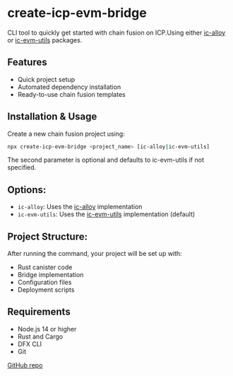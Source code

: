 # create-icp-evm-bridge

CLI tool to quickly get started with chain fusion on ICP.Using either [ic-alloy](https://github.com/ic-alloy/ic-alloy) or [ic-evm-utils](https://crates.io/crates/ic-evm-utils) packages.

## Features

- Quick project setup
- Automated dependency installation
- Ready-to-use chain fusion templates

## Installation & Usage

Create a new chain fusion project using:

```bash
npx create-icp-evm-bridge <project_name> [ic-alloy|ic-evm-utils]
``` 

The second parameter is optional and defaults to ic-evm-utils if not specified.

## Options:
- ``ic-alloy``: Uses the [ic-alloy](https://github.com/ic-alloy/ic-alloy) implementation
- ``ic-evm-utils``: Uses the [ic-evm-utils](https://crates.io/crates/ic-evm-utils) implementation (default)

## Project Structure: 
After running the command, your project will be set up with:
- Rust canister code
- Bridge implementation
- Configuration files
- Deployment scripts

## Requirements
- Node.js 14 or higher
- Rust and Cargo
- DFX CLI
- Git
 
[GitHub repo](https://github.com/Stephen-Kimoi/icp-evm-rust-bridge?tab=readme-ov-file#icp-evm-integration-starter-template)